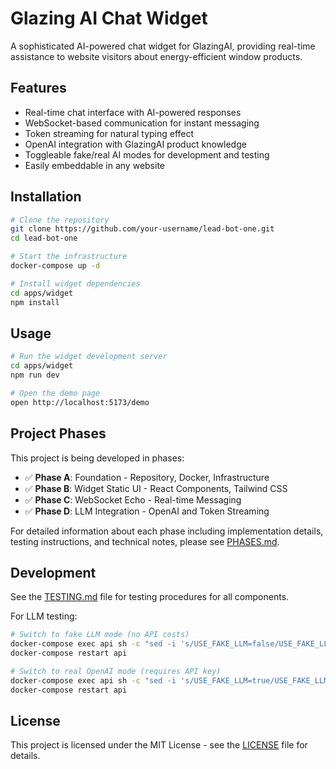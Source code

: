# Glazing AI Chat Widget

A sophisticated AI-powered chat widget for GlazingAI, providing real-time assistance to website visitors about energy-efficient window products.

## Features

- Real-time chat interface with AI-powered responses
- WebSocket-based communication for instant messaging
- Token streaming for natural typing effect
- OpenAI integration with GlazingAI product knowledge
- Toggleable fake/real AI modes for development and testing
- Easily embeddable in any website

## Installation

```bash
# Clone the repository
git clone https://github.com/your-username/lead-bot-one.git
cd lead-bot-one

# Start the infrastructure
docker-compose up -d

# Install widget dependencies
cd apps/widget
npm install
```

## Usage

```bash
# Run the widget development server
cd apps/widget
npm run dev

# Open the demo page
open http://localhost:5173/demo
```

## Project Phases

This project is being developed in phases:

- ✅ **Phase A**: Foundation - Repository, Docker, Infrastructure
- ✅ **Phase B**: Widget Static UI - React Components, Tailwind CSS
- ✅ **Phase C**: WebSocket Echo - Real-time Messaging
- ✅ **Phase D**: LLM Integration - OpenAI and Token Streaming

For detailed information about each phase including implementation details, testing instructions, and technical notes, please see [PHASES.md](PHASES.md).

## Development

See the [TESTING.md](TESTING.md) file for testing procedures for all components.

For LLM testing:
```bash
# Switch to fake LLM mode (no API costs)
docker-compose exec api sh -c "sed -i 's/USE_FAKE_LLM=false/USE_FAKE_LLM=true/g' /app/.env"
docker-compose restart api

# Switch to real OpenAI mode (requires API key)
docker-compose exec api sh -c "sed -i 's/USE_FAKE_LLM=true/USE_FAKE_LLM=false/g' /app/.env"
docker-compose restart api
```

## License

This project is licensed under the MIT License - see the [LICENSE](LICENSE) file for details.
